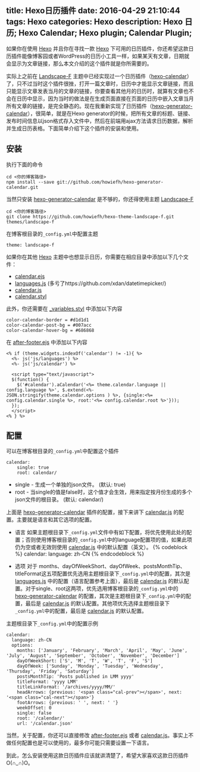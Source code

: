 title: Hexo日历插件
date: 2016-04-29 21:10:44
tags: Hexo
categories: Hexo
description: Hexo 日历; Hexo Calendar; Hexo plugin; Calendar Plugin;
---

如果你在使用 [Hexo] 并且你在寻找一款 [Hexo] 下可用的日历插件，你还希望这款日历插件能像博客园或者WordPress的日历小工具一样，如果某天有文章，日期就会显示为文章链接，那么本文介绍的这个插件就是你所需要的。

实际上之前在 [Landscape-F] 主题中已经实现过一个日历插件（[hexo-calendar]）了，只不过当时这个插件很挫，打开一篇文章时，日历中才能显示文章链接，而且只能显示文章发表当月的文章的链接，你要查看其他月的日历时，就算有文章也不会在日历中显示，因为当时的做法是在生成页面直接在页面的日历中嵌入文章当月所有文章的链接，是完全静态的。现在我重新实现了日历插件（[hexo-generator-calendar]），很简单，就是在Hexo generator的时候，把所有文章的标题、链接、发布时间信息以json格式存入文件中，然后在前端用ajax方法请求日历数据，解析并生成日历表格。下面简单介绍下这个插件的安装和使用。

<!-- more -->

## 安装

执行下面的命令

```
cd <你的博客路径>
npm install --save git://github.com/howiefh/hexo-generator-calendar.git
```

当然只安装 [hexo-generator-calendar] 是不够的，你还得使用主题 [Landscape-F]

```
cd <你的博客路径>
git clone https://github.com/howiefh/hexo-theme-landscape-f.git themes/landscape-f
```

在博客根目录的`_config.yml`中配置主题

```
theme: landscape-f
```

如果你在其他 [Hexo] 主题中也想显示日历，你需要在相应目录中添加以下几个文件：

* [calendar.ejs]
* [languages.js] (多亏了https://github.com/xdan/datetimepicker/)
* [calendar.js]
* [calendar.styl]

此外，你还需要在 [_variables.styl] 中添加以下内容

```
color-calendar-border = #d1d1d1
color-calendar-post-bg = #007acc
color-calendar-hover-bg = #686868
```

在 [after-footer.ejs] 中添加以下内容

```
<% if (theme.widgets.indexOf('calendar') != -1){ %>
  <%- js('js/languages') %>
  <%- js('js/calendar') %>

  <script type="text/javascript">
  $(function() {
    $('#calendar').aCalendar('<%= theme.calendar.language || config.language %>', $.extend(<%- JSON.stringify(theme.calendar.options ) %>, {single:<%= config.calendar.single %>, root:'<%= config.calendar.root %>'}));
  });
  </script>
<% } %>
```
## 配置

可以在博客根目录的`_config.yml`中配置这个插件

```
calendar:
    single: true
    root: calendar/
```
* single - 生成一个单独的json文件。 (默认: true)
* root - 当single的值是false时，这个值才会生效，用来指定按月份生成的多个json文件的根目录。 (默认: calendar/)

上面是 [hexo-generator-calendar] 插件的配置，接下来讲下 [calendar.js] 的配置。主要就是语言和其它选项的配置。

* 语言
    如果主题根目录下`_config.yml`文件中有如下配置，将优先使用此处的配置；否则使用博客根目录的`_config.yml`中的language配置项的值，如果此项仍为空或者无效则使用 [calendar.js] 中的默认配置（英文）。
    {% codeblock %}
    calendar:
      language: zh-CN
    {% endcodeblock %}

* 选项
    对于 months、dayOfWeekShort、dayOfWeek、postsMonthTip、titleFormat这五项配置优先选用主题根目录下`_config.yml`中的配置，其次是 [languages.js] 中的配置（语言配置参考上面），最后是 [calendar.js] 的默认配置。对于single、root这两项，优先选用博客根目录的`_config.yml`中的 [hexo-generator-calendar] 的配置，其次是主题根目录下`_config.yml`中的配置，最后是 [calendar.js] 的默认配置。其他项优先选择主题根目录下`_config.yml`中的配置，最后是 [calendar.js] 的默认配置。

主题根目录下`_config.yml`中的配置示例
```
calendar:
  language: zh-CN
  options:
    months: ['January', 'February', 'March', 'April', 'May', 'June', 'July', 'August', 'September', 'October', 'November', 'December']
    dayOfWeekShort: ['S', 'M', 'T', 'W', 'T', 'F', 'S']
    dayOfWeek: ['Sunday', 'Monday', 'Tuesday', 'Wednesday', 'Thursday', 'Friday', 'Saturday']
    postsMonthTip: 'Posts published in LMM yyyy'
    titleFormat: 'yyyy LMM'
    titleLinkFormat: '/archives/yyyy/MM/'
    headArrows: {previous: '<span class="cal-prev"></span>', next: '<span class="cal-next"></span>'}
    footArrows: {previous: ' ', next: ' '}
    weekOffset: 0
    single: false
    root: '/calendar/'
    url: '/calendar.json'
```

当然，关于配置，你还可以直接修改 [after-footer.ejs] 或者 [calendar.js]。事实上不做任何配置也是可以使用的，最多你可能只需要设置一下语言。

到此，怎么安装使用这款日历插件应该就讲清楚了，希望大家喜欢这款日历插件O(∩_∩)O。

[Hexo]: https://github.com/hexojs/hexo
[Landscape-F]:http://howiefh.github.io/2014/04/20/hexo-optimize-and-my-theme-landscape-f/
[hexo-calendar]:https://github.com/howiefh/hexo-calendar
[hexo-generator-calendar]:https://github.com/howiefh/hexo-generator-calendar
[calendar.ejs]:https://github.com/howiefh/hexo-theme-landscape-f/blob/master/layout/_widget/calendar.ejs
[languages.js]:https://github.com/howiefh/hexo-theme-landscape-f/blob/master/source/js/languages.js
[calendar.js]:https://github.com/howiefh/hexo-theme-landscape-f/blob/master/source/js/calendar.js
[calendar.styl]:https://github.com/howiefh/hexo-theme-landscape-f/blob/master/source/css/_partial/calendar.styl
[_variables.styl]:https://github.com/howiefh/hexo-theme-landscape-f/blob/master/source/css/_variables.styl
[after-footer.ejs]:https://github.com/howiefh/hexo-theme-landscape-f/blob/master/layout/_partial/after-footer.ejs
